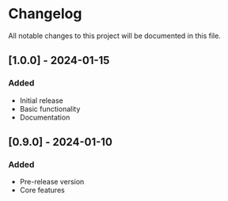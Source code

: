 # Changelog

All notable changes to this project will be documented in this file.

## [1.0.0] - 2024-01-15

### Added
- Initial release
- Basic functionality
- Documentation

## [0.9.0] - 2024-01-10

### Added
- Pre-release version
- Core features